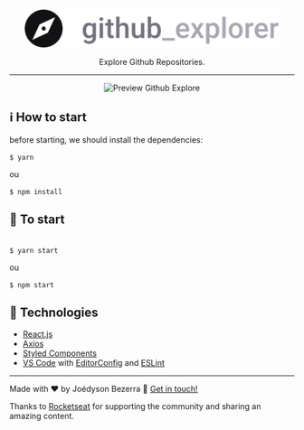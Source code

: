 <br />
<p align="center">
  <a>
    <img alt="Github Explore" title="Github Explore" src="src/assets/logo.svg" width="450">

  </a>
</p>

<p align="center">
  Explore Github Repositories.
</p>
<hr>
<p align="center">
  <a>
    <img alt="Preview Github Explore" title="Github Explore" src="https://user-images.githubusercontent.com/15707213/87840353-aef14e00-c875-11ea-919a-e7db52065e36.png" width="800">

  </a>
</p>



## :information_source: How to start

before starting, we should install the dependencies:
```
$ yarn
```
ou

```
$ npm install
```

## 🚀 To start

```

$ yarn start
```
ou

```
$ npm start
```


## :wrench: Technologies

-  [React.js](https://reactjs.org/)
-  [Axios](https://github.com/axios/axios)
-  [Styled Components](https://styled-components.com/)
-  [VS Code][vc] with [EditorConfig][vceditconfig] and [ESLint][vceslint]

---

Made with ♥ by Joédyson Bezerra :wave: [Get in touch!](https://www.linkedin.com/in/joedyson-bezerra/)

Thanks to [Rocketseat](https://rocketseat.com.br/) for supporting the community and sharing an amazing content. 

[vc]: https://code.visualstudio.com/
[vceditconfig]: https://marketplace.visualstudio.com/items?itemName=EditorConfig.EditorConfig
[vceslint]: https://marketplace.visualstudio.com/items?itemName=dbaeumer.vscode-eslint
